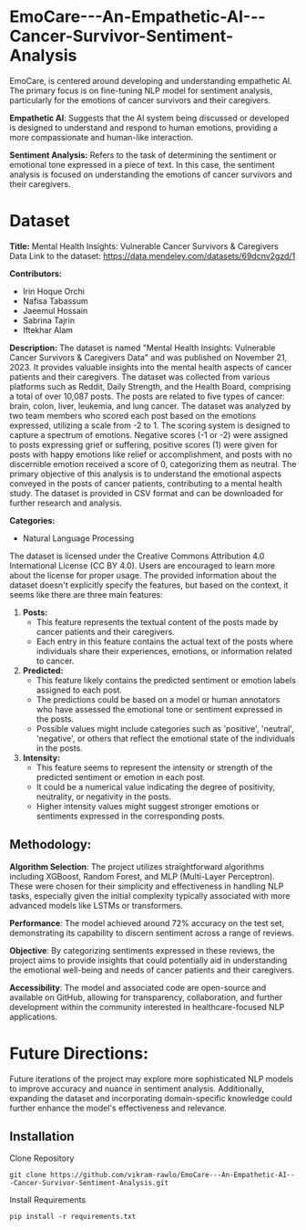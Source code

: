 # EmoCare---An-Empathetic-AI---Cancer-Survivor-Sentiment-Analysis
EmoCare, is centered around developing and understanding empathetic AI. The primary focus is on fine-tuning NLP model for sentiment analysis, particularly for the emotions of cancer survivors and their caregivers.

**Empathetic AI**: Suggests that the AI system being discussed or developed is designed to understand and respond to human emotions, providing a more compassionate and human-like interaction.

**Sentiment Analysis:** Refers to the task of determining the sentiment or emotional tone expressed in a piece of text. In this case, the sentiment analysis is focused on understanding the emotions of cancer survivors and their caregivers.

# Dataset
**Title:** Mental Health Insights: Vulnerable Cancer Survivors & Caregivers Data
Link to the dataset: https://data.mendeley.com/datasets/69dcnv2gzd/1

**Contributors:**
- Irin Hoque Orchi
- Nafisa Tabassum
- Jaeemul Hossain
- Sabrina Tajrin
- Iftekhar Alam

**Description:**
The dataset is named "Mental Health Insights: Vulnerable Cancer Survivors & Caregivers Data" and was published on November 21, 2023. It provides valuable insights into the mental health aspects of cancer patients and their caregivers. The dataset was collected from various platforms such as Reddit, Daily Strength, and the Health Board, comprising a total of over 10,087 posts. The posts are related to five types of cancer: brain, colon, liver, leukemia, and lung cancer.
The dataset was analyzed by two team members who scored each post based on the emotions expressed, utilizing a scale from -2 to 1. The scoring system is designed to capture a spectrum of emotions. Negative scores (-1 or -2) were assigned to posts expressing grief or suffering, positive scores (1) were given for posts with happy emotions like relief or accomplishment, and posts with no discernible emotion received a score of 0, categorizing them as neutral.
The primary objective of this analysis is to understand the emotional aspects conveyed in the posts of cancer patients, contributing to a mental health study. The dataset is provided in CSV format and can be downloaded for further research and analysis.

**Categories:**
- Natural Language Processing

The dataset is licensed under the Creative Commons Attribution 4.0 International License (CC BY 4.0). Users are encouraged to learn more about the license for proper usage.
The provided information about the dataset doesn't explicitly specify the features, but based on the context, it seems like there are three main features:
1. **Posts:**
   - This feature represents the textual content of the posts made by cancer patients and their caregivers.
   - Each entry in this feature contains the actual text of the posts where individuals share their experiences, emotions, or information related to cancer.
2. **Predicted:**
   - This feature likely contains the predicted sentiment or emotion labels assigned to each post.
   - The predictions could be based on a model or human annotators who have assessed the emotional tone or sentiment expressed in the posts.
   - Possible values might include categories such as 'positive', 'neutral', 'negative', or others that reflect the emotional state of the individuals in the posts.
3. **Intensity:**
   - This feature seems to represent the intensity or strength of the predicted sentiment or emotion in each post.
   - It could be a numerical value indicating the degree of positivity, neutrality, or negativity in the posts.
   - Higher intensity values might suggest stronger emotions or sentiments expressed in the corresponding posts.

## Methodology:

**Algorithm Selection**: The project utilizes straightforward algorithms including XGBoost, Random Forest, and MLP (Multi-Layer Perceptron). These were chosen for their simplicity and effectiveness in handling NLP tasks, especially given the initial complexity typically associated with more advanced models like LSTMs or transformers.

**Performance**: The model achieved around 72% accuracy on the test set, demonstrating its capability to discern sentiment across a range of reviews.

**Objective**: By categorizing sentiments expressed in these reviews, the project aims to provide insights that could potentially aid in understanding the emotional well-being and needs of cancer patients and their caregivers.

**Accessibility**: The model and associated code are open-source and available on GitHub, allowing for transparency, collaboration, and further development within the community interested in healthcare-focused NLP applications.

# Future Directions:

Future iterations of the project may explore more sophisticated NLP models to improve accuracy and nuance in sentiment analysis. Additionally, expanding the dataset and incorporating domain-specific knowledge could further enhance the model's effectiveness and relevance.


## Installation

Clone Repository
```
git clone https://github.com/vikram-rawlo/EmoCare---An-Empathetic-AI---Cancer-Survivor-Sentiment-Analysis.git

```
Install Requirements
```
pip install -r requirements.txt
```
